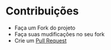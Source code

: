 # Contribuições

* Faça um Fork do projeto 
* Faça suas mudificações no seu fork
* Crie um [Pull Request](https://help.github.com/articles/creating-a-pull-request/)
